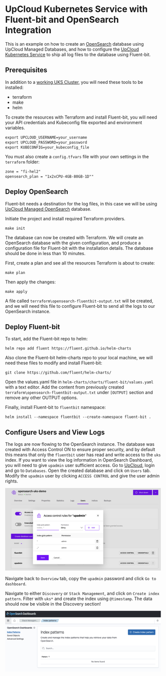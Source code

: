 # UpCloud Kubernetes Service with Fluent-bit and OpenSearch Integration

This is an example on how to create an [OpenSearch](https://upcloud.com/resources/tutorials/getting-started-with-opensearch) database using UpCloud Managed Databases, and how to configure the [UpCloud Kubernetes Service](https://upcloud.com/products/managed-kubernetes) to ship all log files to the database using Fluent-bit.  

## Prerequisites

In addition to a [working UKS Cluster](https://upcloud.com/products/managed-kubernetes), you will need these tools to be installed:

* terraform
* make
* helm

To create the resources with Terraform and install Fluent-bit, you will need your API credentials and Kubeconfig file exported and environment variables.

```
export UPCLOUD_USERNAME=your_username
export UPCLOUD_PASSWORD=your_password
export KUBECONFIG=your_kubeconfig_file
```

You must also create a `config.tfvars` file with your own settings in the `terraform` folder:

```
zone = "fi-hel2"
opensearch_plan = "1x2xCPU-4GB-80GB-1D""
```

## Deploy OpenSearch

Fluent-bit needs a destination for the log files, in this case we will be using [UpCloud Managed OpenSearch](https://upcloud.com/resources/tutorials/getting-started-with-opensearch) database. 

Initiate the project and install required Terraform providers.

```
make init
```

The database can now be created with Terraform. We will create an OpenSearch database with the given configuration, and produce a configuration file for Fluent-bit with the installation details. The database should be done in less than 10 minutes.

First, create a plan and see all the resources Terraform is about to create:

```
make plan
```

Then apply the changes:

```
make apply
```

A file called `terraform\opensearch-fluentbit-output.txt` will be created, and we will need this file to configure Fluent-bit to send all the logs to our OpenSearch instance.

## Deploy Fluent-bit

To start, add the Fluent-bit repo to helm:

```
helm repo add fluent https://fluent.github.io/helm-charts
```
Also clone the Fluent-bit helm-charts repo to your local machine, we will need these files to modify and install Fluent-bit:

```
git clone https://github.com/fluent/helm-charts/
```

Open the values.yaml file in `helm-charts/charts/fluent-bit/values.yaml` with a text editor. Add the content from previously created `terraform\opensearch-fluentbit-output.txt` under `[OUTPUT]` section and remove any other OUTPUT options.

Finally, install Fluent-bit to `fluentbit` namespace:

```
helm install --namespace fluentbit --create-namespace fluent-bit .
```

## Configure Users and View Logs

The logs are now flowing to the OpenSearch instance. The database was created with Access Control ON to ensure proper security, and by default this means that only the `fluentbit` user has read and write access to the `uks` index. If you want to view the log information in OpenSearch Dashboard, you will need to give `upadmin` user sufficient access. Go to [UpCloud](https://upcloud.com), login and go to `Databases`. Open the created database and click on `Users` tab. Modify the `upadmin` user by clicking `ACCESS CONTROL` and give the user admin rights.

![Access Control](images/opensearch_access-control.png)

Navigate back to `Overview` tab, copy the `upadmin` password and click `Go to dashboard`.

Navigate to either `Discovery` or `Stack Management`, and click on `Create index pattern`. Filter with `uks*` and create the index using `@timestamp`. The data should now be visible in the Discovery section!

![Create index pattern](images/opensearch_create-index-pattern.png)
